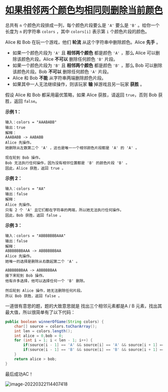 # [如果相邻两个颜色均相同则删除当前颜色](https://leetcode-cn.com/problems/remove-colored-pieces-if-both-neighbors-are-the-same-color/)

总共有 `n` 个颜色片段排成一列，每个颜色片段要么是 `'A'` 要么是 `'B'` 。给你一个长度为 `n` 的字符串 `colors` ，其中 `colors[i]` 表示第 `i` 个颜色片段的颜色。

Alice 和 Bob 在玩一个游戏，他们 **轮流** 从这个字符串中删除颜色。Alice **先手** 。

- 如果一个颜色片段为 `'A'` 且 **相邻两个颜色** 都是颜色 `'A'` ，那么 Alice 可以删除该颜色片段。Alice **不可以** 删除任何颜色 `'B'` 片段。
- 如果一个颜色片段为 `'B'` 且 **相邻两个颜色** 都是颜色 `'B'` ，那么 Bob 可以删除该颜色片段。Bob **不可以** 删除任何颜色 `'A'` 片段。
- Alice 和 Bob **不能** 从字符串两端删除颜色片段。
- 如果其中一人无法继续操作，则该玩家 **输** 掉游戏且另一玩家 **获胜** 。

假设 Alice 和 Bob 都采用最优策略，如果 Alice 获胜，请返回 `true`，否则 Bob 获胜，返回 `false`。

 

**示例 1：**

```
输入：colors = "AAABABB"
输出：true
解释：
AAABABB -> AABABB
Alice 先操作。
她删除从左数第二个 'A' ，这也是唯一一个相邻颜色片段都是 'A' 的 'A' 。

现在轮到 Bob 操作。
Bob 无法执行任何操作，因为没有相邻位置都是 'B' 的颜色片段 'B' 。
因此，Alice 获胜，返回 true 。
```

**示例 2：**

```
输入：colors = "AA"
输出：false
解释：
Alice 先操作。
只有 2 个 'A' 且它们都在字符串的两端，所以她无法执行任何操作。
因此，Bob 获胜，返回 false 。
```

**示例 3：**

```
输入：colors = "ABBBBBBBAAA"
输出：false
解释：
ABBBBBBBAAA -> ABBBBBBBAA
Alice 先操作。
她唯一的选择是删除从右数起第二个 'A' 。

ABBBBBBBAA -> ABBBBBBAA
接下来轮到 Bob 操作。
他有许多选择，他可以选择任何一个 'B' 删除。

然后轮到 Alice 操作，她无法删除任何片段。
所以 Bob 获胜，返回 false 。
```



一道很有意思的题，题的大致意思就是 找出三个相邻元素都是A / B 元素，找出其最大值，所以很简单有了以下代码：

```java
public boolean winnerOfGame(String colors) {
    char[] source = colors.toCharArray();
    int len = colors.length();
    int alice = 0,bob = 0;
    for (int i = 1; i < len - 1; i++) {
        if(source[i - 1] == 'A' && source[i] == 'A' && source[i + 1] == 'A') alice++;
        if(source[i - 1] == 'B' && source[i] == 'B' && source[i + 1] == 'B') bob++;
    }
    return alice > bob;
}
```

最后成功AC！

![image-20220322114407418](http://image.tinx.top/image-20220322114407418.png)